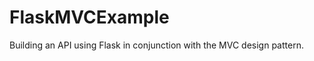 FlaskMVCExample
===============
Building an API using Flask in conjunction with the MVC design pattern.
